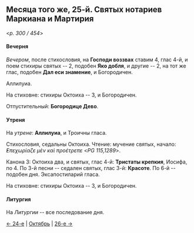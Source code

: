 
## Месяца того же, 25-й. Святых нотариев Маркиана и Мартирия  

<*p. 300 / 454*>

#### Вечерня

*Вечером*, после стихословия, на **Господи воззвах** ставим 4, глас 4-й, и поем стихиры святых -- 2, 
подобен **Яко добля**, и другие -- 2, на тот же глас, подобен **Дал еси знамение**, и Богородичен. 

Аллилуиа. 

На стиховне: стихиры Октоиха -- 3, и Богородичен.

Отпустительный: **Богородице Дево**. 

#### Утреня

На *утрене*: **Аллилуиа**, и Троичны гласа. 

Стихословия, седальны Октоиха. 
Чтение: мучение святых, начало: *̓Επεχωρίαζε μὲν καὶ προέτρεπε* <*PG 115,1289*>.

Канона 3: Октоиха два, и святых, глас 4-й: **Тристаты крепкия**, Иосифа, по 4. 
По 3-й песни -- седален святых, глас 3-й: **Красоте**.
По 6-й -- подобен дня. 
Эксапостиларий гласа. 

На стиховне: стихиры Октоиха -- 3, и Богородичен. 

#### Литургия

На *Литургии* -- все последование дня. 

[← 24-е](10_24_EUR.ru.md) | [Октябрь](README.md#25-й) | [26-е →](10_26_EUR.ru.md)

